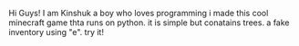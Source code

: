 Hi Guys!
I am Kinshuk
a boy  who loves programming i made this cool minecraft game thta runs on python.
it is simple but conatains trees.
a fake inventory using "e".
try it!
